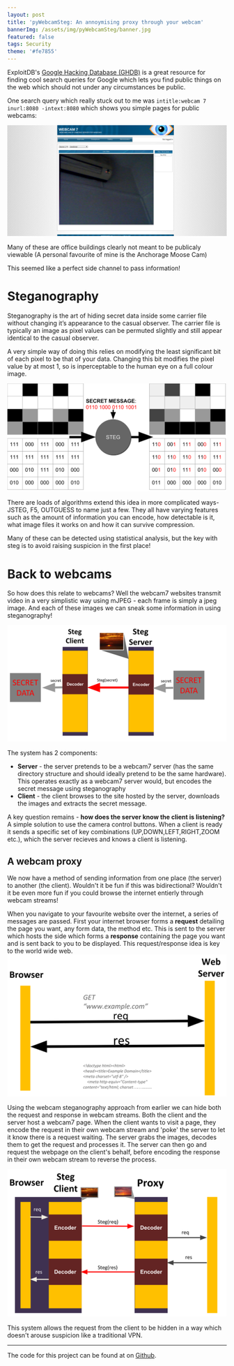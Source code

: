 ```yaml
---
layout: post
title: 'pyWebcamSteg: An annoymising proxy through your webcam'
bannerImg: /assets/img/pyWebcamSteg/banner.jpg
featured: false
tags: Security
theme: '#fe7855'
---	
```

ExploitDB's [Google Hacking Database (GHDB)](https://www.exploit-db.com/google-hacking-database/) is a great resource for finding cool search queries for Google which lets you find public things on the web which should not under any circumstances be public.

One search query which really stuck out to me was `intitle:webcam 7 inurl:8080 -intext:8080` which shows you simple pages for public webcams:

![webcam7](/assets/img/pyWebcamSteg/webcam7.png)

Many of these are office buildings clearly not meant to be publicaly viewable (A personal favourite of mine is the Anchorage Moose Cam)

This seemed like a perfect side channel to pass information!

# Steganography
Steganography is the art of hiding secret data inside some carrier file without changing it’s appearance to the casual observer. The carrier file is typically an image as pixel values can be permuted slightly and still appear identical to the casual observer.

A very simple way of doing this relies on modifying the least significant bit of each pixel to be that of your data. Changing this bit modifies the pixel value by at most 1, so is inperceptable to the human eye on a full colour image.

![webcam7](/assets/img/pyWebcamSteg/stegExplain.svg)

There are loads of algorithms extend this idea in more complicated ways- JSTEG, F5, OUTGUESS to name just a few. They all have varying features such as the amount of information you can encode, how detectable is it, what image files it works on and how it can survive compression.

Many of these can be detected using statistical analysis, but the key with steg is to avoid raising suspicion in the first place!

# Back to webcams
So how does this relate to webcams? Well the webcam7 websites transmit video in a very simplistic way using mJPEG - each frame is simply a jpeg image. And each of these images we can sneak some information in using steganography!

![system1](/assets/img/pyWebcamSteg/system1.svg)

The system has 2 components:

- **Server** - the server pretends to be a webcam7 server (has the same directory structure and should ideally pretend to be the same hardware). This operates exactly as a webcam7 server would, but encodes the secret message using steganography
- **Client** - the client browses to the site hosted by the server, downloads the images and extracts the secret message.


A key question remains - **how does the server know the client is listening?** A simple solution to use the camera control buttons. When a client is ready it sends a specific set of key combinations (UP,DOWN,LEFT,RIGHT,ZOOM etc.), which the server recieves and knows a client is listening.

## A webcam proxy

We now have a method of sending information from one place (the server) to another (the client). Wouldn't it be fun if this was bidirectional? Wouldn't it be even more fun if you could browse the internet entierly through webcam streams!

When you navigate to your favourite website over the internet, a series of messages are passed. First your internet browser forms a **request** detailing the page you want, any form data, the method etc. This is sent to the server which hosts the side which forms a **response** containing the page you want and is sent back to you to be displayed. This request/response idea is key to the world wide web.
![www](/assets/img/pyWebcamSteg/www.svg)

Using the webcam steganography approach from earlier we can hide both the request and response in webcam streams. Both the client and the server host a webcam7 page. When the client wants to visit a page, they encode the request in their own webcam stream and 'poke' the server to let it know there is a request waiting. The server grabs the images, decodes them to get the request and processes it. The server can then go and request the webpage on the client's behalf, before encoding the response in their own webcam stream to reverse the process.

![system2](/assets/img/pyWebcamSteg/system2.svg)

This system allows the request from the client to be hidden in a way which doesn't arouse suspicion like a traditional VPN.

---
The code for this project can be found at on [Github](https://github.com/ghomasHudson/pyWebcamSteg).

